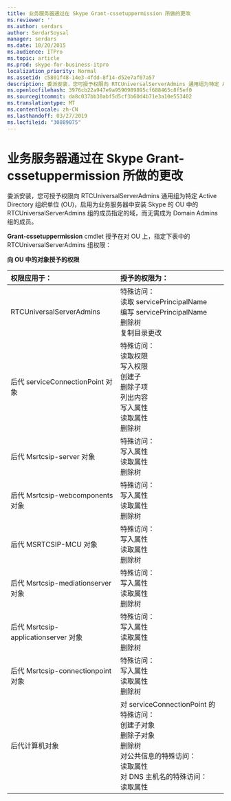 ```yaml
---
title: 业务服务器通过在 Skype Grant-cssetuppermission 所做的更改
ms.reviewer: ''
ms.author: serdars
author: SerdarSoysal
manager: serdars
ms.date: 10/20/2015
ms.audience: ITPro
ms.topic: article
ms.prod: skype-for-business-itpro
localization_priority: Normal
ms.assetid: c5801f48-14e3-4fdd-8f14-d52e7af07a57
description: 委派安装，您可授予权限向 RTCUniversalServerAdmins 通用组为特定 Active Directory 组织单位 (OU)，启用为业务服务器中安装 Skype 的 OU 中的 RTCUniversalServerAdmins 组的成员指定的域，而无需成为 Domain Admins 组的成员。
ms.openlocfilehash: 3976cb22a947e9a9590989895cf688465c8f5ef0
ms.sourcegitcommit: da8c037bb30abf5d5cf3b60d4b71e3a10e553402
ms.translationtype: MT
ms.contentlocale: zh-CN
ms.lasthandoff: 03/27/2019
ms.locfileid: "30889075"
---
```

# <a name="changes-made-by-grant-cssetuppermission-in-skype-for-business-server"></a>业务服务器通过在 Skype Grant-cssetuppermission 所做的更改
 
委派安装，您可授予权限向 RTCUniversalServerAdmins 通用组为特定 Active Directory 组织单位 (OU)，启用为业务服务器中安装 Skype 的 OU 中的 RTCUniversalServerAdmins 组的成员指定的域，而无需成为 Domain Admins 组的成员。 
  
**Grant-cssetuppermission** cmdlet 授予在对 OU 上，指定下表中的 RTCUniversalServerAdmins 组权限：
  
**向 OU 中的对象授予的权限**

|**权限应用于：**|**授予的权限为：**|
|:-----|:-----|
|RTCUniversalServerAdmins  <br/> | 特殊访问： <br/>  读取 servicePrincipalName <br/>  编写 servicePrincipalName <br/>  删除树 <br/>  复制目录更改 <br/> |
|后代 serviceConnectionPoint 对象  <br/> | 特殊访问： <br/>  读取权限 <br/>  写入权限 <br/>  创建子 <br/>  删除子项 <br/>  列出内容 <br/>  写入属性 <br/>  读取属性 <br/>  删除树 <br/> |
|后代 Msrtcsip-server 对象  <br/> | 特殊访问： <br/>  写入属性 <br/>  读取属性 <br/>  删除树 <br/> |
|后代 Msrtcsip-webcomponents 对象  <br/> | 特殊访问： <br/>  写入属性 <br/>  读取属性 <br/>  删除树 <br/> |
|后代 MSRTCSIP-MCU 对象  <br/> | 特殊访问： <br/>  写入属性 <br/>  读取属性 <br/>  删除树 <br/> |
|后代 Msrtcsip-mediationserver 对象  <br/> | 特殊访问： <br/>  写入属性 <br/>  读取属性 <br/>  删除树 <br/> |
|后代 Msrtcsip-applicationserver 对象  <br/> | 特殊访问： <br/>  写入属性 <br/>  读取属性 <br/>  删除树 <br/> |
|后代 Msrtcsip-connectionpoint 对象  <br/> | 特殊访问： <br/>  写入属性 <br/>  读取属性 <br/>  删除树 <br/> |
|后代计算机对象  <br/> | 对 serviceConnectionPoint 的特殊访问： <br/>  创建子对象 <br/>  删除子对象 <br/>  删除树 <br/>  对公共信息的特殊访问： <br/>  读取属性 <br/>  对 DNS 主机名的特殊访问： <br/>  读取属性 <br/> |
   

